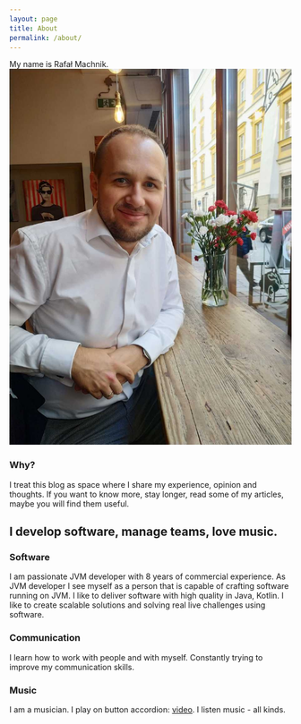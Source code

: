 ```yaml
---
layout: page
title: About
permalink: /about/
---
```


My name is Rafał Machnik.
![Me](/assets/me.jpeg)

### Why?
I treat this blog as space where I share my experience, opinion and thoughts.
If you want to know more, stay longer, read some of my articles, maybe you will find them useful.

## I develop software, manage teams, love music. 

### Software
I am passionate JVM developer with 8 years of commercial experience.
As JVM developer I see myself as a person that is capable of crafting software running on JVM.
I like to deliver software with high quality in Java, Kotlin. 
I like to create scalable solutions and solving real live challenges using software.

### Communication
I learn how to work with people and with myself. Constantly trying to improve my communication skills.

### Music
I am a musician. I play on button accordion: [video](https://youtu.be/F48nbP6nnts). 
I listen music - all kinds. 